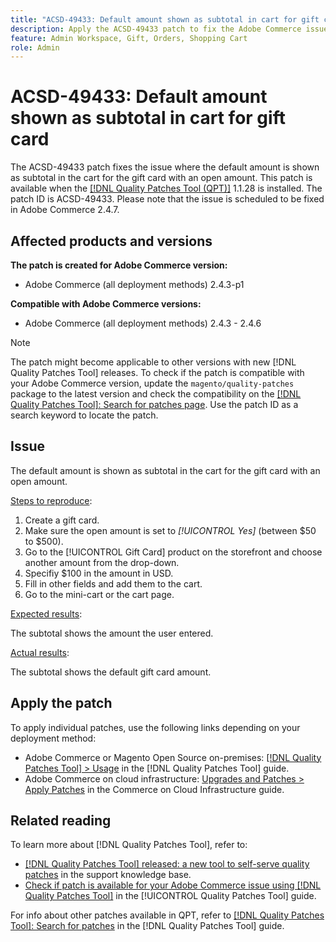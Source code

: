 ```yaml
---
title: "ACSD-49433: Default amount shown as subtotal in cart for gift card'"
description: Apply the ACSD-49433 patch to fix the Adobe Commerce issue where the default amount is shown as subtotal in the cart for gift card with an open amount.
feature: Admin Workspace, Gift, Orders, Shopping Cart
role: Admin
---
```

# ACSD-49433: Default amount shown as subtotal in cart for gift card

The ACSD-49433 patch fixes the issue where the default amount is shown as subtotal in the cart for the gift card with an open amount. This patch is available when the [[!DNL Quality Patches Tool (QPT)]](https://experienceleague.adobe.com/en/docs/commerce-knowledge-base/kb/announcements/commerce-announcements/magento-quality-patches-released-new-tool-to-self-serve-quality-patches) 1.1.28 is installed. The patch ID is ACSD-49433. Please note that the issue is scheduled to be fixed in Adobe Commerce 2.4.7.

## Affected products and versions

**The patch is created for Adobe Commerce version:**

* Adobe Commerce (all deployment methods) 2.4.3-p1

**Compatible with Adobe Commerce versions:**

* Adobe Commerce (all deployment methods) 2.4.3 - 2.4.6

>[!NOTE]
>
>The patch might become applicable to other versions with new [!DNL Quality Patches Tool] releases. To check if the patch is compatible with your Adobe Commerce version, update the `magento/quality-patches` package to the latest version and check the compatibility on the [[!DNL Quality Patches Tool]: Search for patches page](https://experienceleague.adobe.com/tools/commerce-quality-patches/index.html). Use the patch ID as a search keyword to locate the patch.

## Issue

The default amount is shown as subtotal in the cart for the gift card with an open amount.

<u>Steps to reproduce</u>:

1. Create a gift card.
1. Make sure the open amount is set to *[!UICONTROL Yes]* (between $50 to $500).
1. Go to the [!UICONTROL Gift Card] product on the storefront and choose another amount from the drop-down.
1. Specifiy $100 in the amount in USD.
1. Fill in other fields and add them to the cart.
1. Go to the mini-cart or the cart page.

<u>Expected results</u>:

The subtotal shows the amount the user entered.

<u>Actual results</u>:

The subtotal shows the default gift card amount.

## Apply the patch

To apply individual patches, use the following links depending on your deployment method:

* Adobe Commerce or Magento Open Source on-premises: [[!DNL Quality Patches Tool] > Usage](https://experienceleague.adobe.com/docs/commerce-operations/tools/quality-patches-tool/usage.html) in the [!DNL Quality Patches Tool] guide.
* Adobe Commerce on cloud infrastructure: [Upgrades and Patches > Apply Patches](https://experienceleague.adobe.com/docs/commerce-cloud-service/user-guide/develop/upgrade/apply-patches.html) in the Commerce on Cloud Infrastructure guide.

## Related reading

To learn more about [!DNL Quality Patches Tool], refer to:

* [[!DNL Quality Patches Tool] released: a new tool to self-serve quality patches](https://experienceleague.adobe.com/en/docs/commerce-knowledge-base/kb/announcements/commerce-announcements/magento-quality-patches-released-new-tool-to-self-serve-quality-patches) in the support knowledge base.
* [Check if patch is available for your Adobe Commerce issue using [!DNL Quality Patches Tool]](/help/tools/quality-patches-tool/patches-available-in-qpt/check-patch-for-magento-issue-with-magento-quality-patches.md) in the [!UICONTROL Quality Patches Tool] guide.


For info about other patches available in QPT, refer to [[!DNL Quality Patches Tool]: Search for patches](https://experienceleague.adobe.com/tools/commerce-quality-patches/index.html) in the [!DNL Quality Patches Tool] guide.
